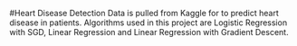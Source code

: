 #Heart Disease Detection
Data is pulled from Kaggle for to predict heart disease in patients. Algorithms used in this project are Logistic Regression with SGD, Linear Regression and Linear Regression with Gradient Descent.
